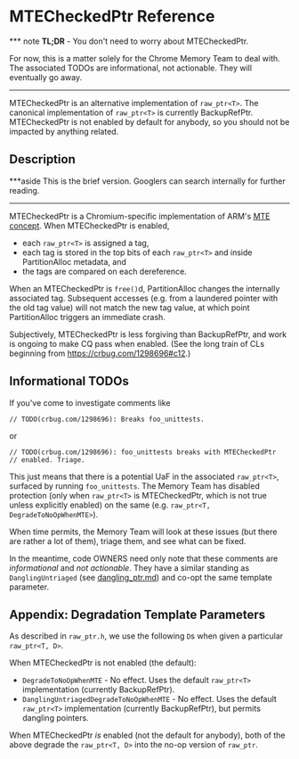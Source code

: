 # MTECheckedPtr Reference

*** note
**TL;DR** - You don't need to worry about MTECheckedPtr.

For now, this is a matter solely for the Chrome Memory Team to deal
with. The associated TODOs are informational, not actionable. They
will eventually go away.
***

MTECheckedPtr is an alternative implementation of `raw_ptr<T>`.
The canonical implementation of `raw_ptr<T>` is currently BackupRefPtr.
MTECheckedPtr is not enabled by default for anybody, so you should
not be impacted by anything related.

## Description

***aside
This is the brief version. Googlers can search internally for further
reading.
***

MTECheckedPtr is a Chromium-specific implementation of ARM's
[MTE concept][arm-mte]. When MTECheckedPtr is enabled,

*   each `raw_ptr<T>` is assigned a tag,
*   each tag is stored in the top bits of each `raw_ptr<T>`
    and inside PartitionAlloc metadata, and
*   the tags are compared on each dereference.

When an MTECheckedPtr is `free()`d, PartitionAlloc changes the
internally associated tag. Subsequent accesses (e.g. from a
laundered pointer with the old tag value) will not match the new
tag value, at which point PartitionAlloc triggers an immediate crash.

Subjectively, MTECheckedPtr is less forgiving than BackupRefPtr, and
work is ongoing to make CQ pass when enabled. (See the long train of CLs
beginning from https://crbug.com/1298696#c12.)

## Informational TODOs

If you've come to investigate comments like

```
// TODO(crbug.com/1298696): Breaks foo_unittests.
```

or

```
// TODO(crbug.com/1298696): foo_unittests breaks with MTECheckedPtr
// enabled. Triage.
```

This just means that there is a potential UaF in the associated
`raw_ptr<T>`, surfaced by running `foo_unittests`. The Memory Team has
disabled protection (only when `raw_ptr<T>` is MTECheckedPtr, which is
not true unless explicitly enabled) on the same (e.g.
`raw_ptr<T, DegradeToNoOpWhenMTE>`).

When time permits, the Memory Team will look at these issues (but there
are rather a lot of them), triage them, and see what can be fixed.

In the meantime, code OWNERS need only note that these comments are
*informational* and *not actionable*. They have a similar standing
as `DanglingUntriaged` (see
[dangling_ptr.md](../../docs/dangling_ptr.md)) and co-opt the same
template parameter.

## Appendix: Degradation Template Parameters

As described in `raw_ptr.h`, we use the following `D`s when given
a particular `raw_ptr<T, D>`.

When MTECheckedPtr is not enabled (the default):

*   `DegradeToNoOpWhenMTE` - No effect. Uses the default `raw_ptr<T>`
    implementation (currently BackupRefPtr).
*   `DanglingUntriagedDegradeToNoOpWhenMTE` - No effect. Uses the
    default `raw_ptr<T>` implementation (currently BackupRefPtr),
    but permits dangling pointers.

When MTECheckedPtr *is* enabled (not the default for anybody),
both of the above degrade the `raw_ptr<T, D>` into the no-op version
of `raw_ptr`.

[arm-mte]: https://community.arm.com/arm-community-blogs/b/architectures-and-processors-blog/posts/enhancing-memory-safety
